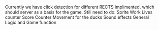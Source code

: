 Currently we have click detection for different RECTS implimented, which should server as a basis for the game.
Still need to do:
  Sprite Work
  Lives counter
  Score Counter
  Movement for the ducks
  Sound effects
  General Logic and Game function
